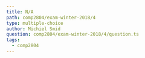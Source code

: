 ```yaml
---
title: N/A
path: comp2804/exam-winter-2018/4
type: multiple-choice
author: Michiel Smid
question: comp2804/exam-winter-2018/4/question.ts
tags:
  - comp2804
---
```


